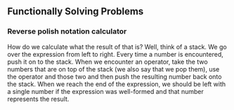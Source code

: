 ## Functionally Solving Problems
### Reverse polish notation calculator
How do we calculate what the result of that is? Well, think of a stack. We go over the expression from left to right. Every time a number is encountered, push it on to the stack. When we encounter an operator, take the two numbers that are on top of the stack (we also say that we pop them), use the operator and those two and then push the resulting number back onto the stack. When we reach the end of the expression, we should be left with a single number if the expression was well-formed and that number represents the result.